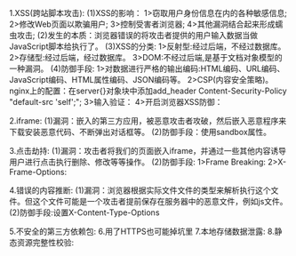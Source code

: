 1.XSS(跨站脚本攻击):
  (1)XSS的影响：
    1>窃取用户身份信息在内的各种敏感信息;
    2>修改Web页面以欺骗用户;
    3>控制受害者浏览器;
    4>其他漏洞结合起来形成蠕虫攻击;
  (2)发生的本质：浏览器错误的将攻击者提供的用户输入数据当做JavaScript脚本给执行了。
  (3)XSS的分类:
    1>反射型:经过后端，不经过数据库。
    2>存储型:经过后端，经过数据库。
    3>DOM:不经过后端,是基于文档对象模型的一种漏洞。
  (4)防御手段:
    1>对数据进行严格的输出编码:HTML编码、URL编码、JavaScript编码、HTML属性编码、JSON编码等。
    2>CSP(内容安全策略)。
      nginx上的配置：在server{}对象块中添加add_header Content-Security-Policy "default-src 'self';";
    3>输入验证：
    4>开启浏览器XSS防御：

2.iframe:
  (1)漏洞：嵌入的第三方应用，被恶意攻击者攻破，然后嵌入恶意程序来下载安装恶意代码、不断弹出对话框等。
  (2)防御手段：使用sandbox属性。

3.点击劫持:
  (1)漏洞：攻击者将我们的页面嵌入iframe，并通过一些其他内容诱导用户进行点击执行删除、修改等等操作。
  (2)防御手段:
    1>Frame Breaking:
    2>X-Frame-Options:

4.错误的内容推断:
  (1)漏洞：浏览器根据实际文件文件的类型来解析执行这个文件。但这个文件可能是一个攻击者提前保存在服务器中的恶意文件，例如js文件。
  (2)防御手段:设置X-Content-Type-Options
  
5.不安全的第三方依赖包:
6.用了HTTPS也可能掉坑里
7.本地存储数据泄露:
8.静态资源完整性校验: